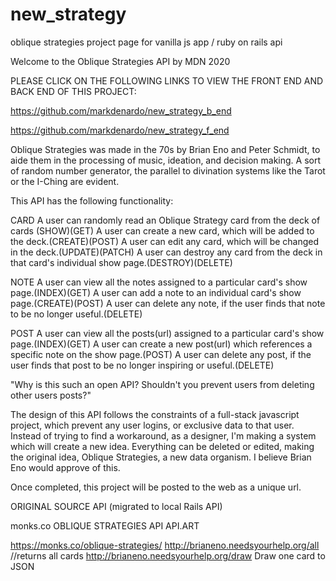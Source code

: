 # new_strategy
oblique strategies project page for vanilla js app / ruby on rails api

Welcome to the Oblique Strategies API by MDN 2020

PLEASE CLICK ON THE FOLLOWING LINKS TO VIEW THE FRONT END AND BACK END OF THIS PROJECT:

https://github.com/markdenardo/new_strategy_b_end

https://github.com/markdenardo/new_strategy_f_end

Oblique Strategies was made in the 70s by Brian Eno and Peter Schmidt, to aide them in the processing of music, ideation, and decision making. A sort of random number generator, the parallel to divination systems like the Tarot or the I-Ching are evident.

This API has the following functionality:

CARD A user can randomly read an Oblique Strategy card from the deck of cards (SHOW)(GET) A user can create a new card, which will be added to the deck.(CREATE)(POST) A user can edit any card, which will be changed in the deck.(UPDATE)(PATCH) A user can destroy any card from the deck in that card's individual show page.(DESTROY)(DELETE)

NOTE A user can view all the notes assigned to a particular card's show page.(INDEX)(GET) A user can add a note to an individual card's show page.(CREATE)(POST) A user can delete any note, if the user finds that note to be no longer useful.(DELETE)

POST A user can view all the posts(url) assigned to a particular card's show page.(INDEX)(GET) A user can create a new post(url) which references a specific note on the show page.(POST) A user can delete any post, if the user finds that post to be no longer inspiring or useful.(DELETE)

"Why is this such an open API? Shouldn't you prevent users from deleting other users posts?"

The design of this API follows the constraints of a full-stack javascript project, which prevent any user logins, or exclusive data to that user. Instead of trying to find a workaround, as a designer, I'm making a system which will create a new idea. Everything can be deleted or edited, making the original idea, Oblique Strategies, a new data organism. I believe Brian Eno would approve of this.

Once completed, this project will be posted to the web as a unique url.

ORIGINAL SOURCE API (migrated to local Rails API)

monks.co OBLIQUE STRATEGIES API API.ART

https://monks.co/oblique-strategies/ http://brianeno.needsyourhelp.org/all //returns all cards http://brianeno.needsyourhelp.org/draw Draw one card to JSON
